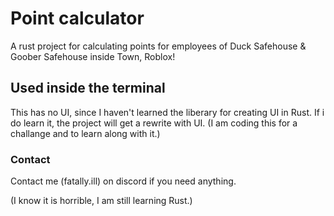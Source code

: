 # Point calculator

A rust project for calculating points for employees of Duck Safehouse & Goober Safehouse inside Town, Roblox!

## Used inside the terminal

This has no UI, since I haven't learned the liberary for creating UI in Rust.
If i do learn it, the project will get a rewrite with UI.
(I am coding this for a challange and to learn along with it.)


### Contact

Contact me (fatally.ill) on discord if you need anything.

(I know it is horrible, I am still learning Rust.)
